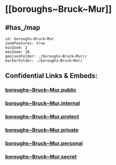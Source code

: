 # [[boroughs~Bruck~Mur]] 


## #has_/map  



```leaflet
id: boroughs~Bruck~Mur
zoomFeatures: true 
minZoom: 2 
maxZoom: 18
geojsonFolder: ./boroughs~Bruck~Mur//
markerFolder: ./boroughs~Bruck~Mur/
```



## Confidential Links & Embeds: 

### [boroughs~Bruck~Mur.public](/_public/\Earth\Continent\Europe\Europe~Central\Austria\Austrias_States\Steiermark\counties~SM\Bruck-Mürzzuschlag\cities~Mürzzuschlag\Bruck~Murboroughs~Bruck~Mur.public.md) 

### [boroughs~Bruck~Mur.internal](/_internal/\Earth\Continent\Europe\Europe~Central\Austria\Austrias_States\Steiermark\counties~SM\Bruck-Mürzzuschlag\cities~Mürzzuschlag\Bruck~Murboroughs~Bruck~Mur.internal.md) 

### [boroughs~Bruck~Mur.protect](/_protect/\Earth\Continent\Europe\Europe~Central\Austria\Austrias_States\Steiermark\counties~SM\Bruck-Mürzzuschlag\cities~Mürzzuschlag\Bruck~Murboroughs~Bruck~Mur.protect.md) 

### [boroughs~Bruck~Mur.private](/_private/\Earth\Continent\Europe\Europe~Central\Austria\Austrias_States\Steiermark\counties~SM\Bruck-Mürzzuschlag\cities~Mürzzuschlag\Bruck~Murboroughs~Bruck~Mur.private.md) 

### [boroughs~Bruck~Mur.personal](/_personal/\Earth\Continent\Europe\Europe~Central\Austria\Austrias_States\Steiermark\counties~SM\Bruck-Mürzzuschlag\cities~Mürzzuschlag\Bruck~Murboroughs~Bruck~Mur.personal.md) 

### [boroughs~Bruck~Mur.secret](/_secret/\Earth\Continent\Europe\Europe~Central\Austria\Austrias_States\Steiermark\counties~SM\Bruck-Mürzzuschlag\cities~Mürzzuschlag\Bruck~Murboroughs~Bruck~Mur.secret.md)


